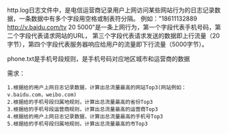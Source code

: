 http.log日志文件中，是电信运营商记录用户上网访问某些网站行为的日志记录数据，一条数据中有多个字段用空格或制表符分隔。
例如："18611132889 http://v.baidu.com/tv 20 5000"是一条上网行为，第一个字段代表手机号码，第二个字段代表请求网站的URL，
第三个字段代表请求发送的数据即上行流量（20字节），第四个字段代表服务器响应给用户的流量即下行流量（5000字节）。

phone.txt是手机号段规则，是手机号码对应地区城市和运营商的数据

需求：

	1.根据给的用户上网日志记录数据，计算出总流量最高的网站Top3(网站例如：v.baidu.com，weibo.com)
	2.根据给的手机号段归属地规则，计算出总流量最高的省份Top3
	3.根据给的手机号段运营商规则，计算出总流量最高的运营商Top3
	4.根据给的用户上网日志记录数据，计算出总流量最高的手机号Top3
	5.根据给的手机号段归属地规则，计算出总流量最高的市Top3